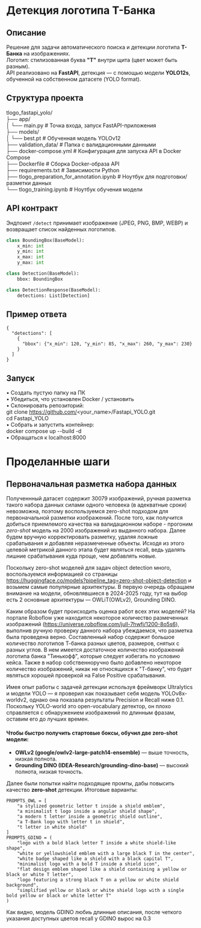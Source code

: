 # Детекция логотипа Т-Банка

## Описание
Решение для задачи автоматического поиска и детекции логотипа **Т-Банка** на изображениях.  
Логотип: стилизованная буква **"Т"** внутри щита (цвет может быть разным).  
API реализовано на **FastAPI**, детекция — с помощью модели **YOLO12s**, обученной на собственном датасете (YOLO format).

## Структура проекта
tlogo_fastapi_yolo/  
├── app/  
│ └── main.py                              # Точка входа, запуск FastAPI-приложения  
├── models/  
│ └── best.pt                              # Обученная модель YOLOv12  
├── validation_data/                       # Папка с валидационными данными  
├── docker-compose.yml                     # Конфигурация для запуска API в Docker Compose  
├── Dockerfile                             # Сборка Docker-образа API  
├── requirements.txt                       # Зависимости Python  
├── tlogo_preparation_for_annotation.ipynb # Ноутбук для подготовки/разметки данных  
└── tlogo_training.ipynb                   # Ноутбук обучения модели  
## API контракт
Эндпоинт `/detect` принимает изображение (JPEG, PNG, BMP, WEBP) и возвращает список найденных логотипов.

```python
class BoundingBox(BaseModel):
    x_min: int
    y_min: int
    x_max: int
    y_max: int

class Detection(BaseModel):
    bbox: BoundingBox

class DetectionResponse(BaseModel):
    detections: List[Detection]
```
## Пример ответа
```
{
  "detections": [
    {
      "bbox": {"x_min": 120, "y_min": 85, "x_max": 260, "y_max": 230}
    }
  ]
}
```
## Запуск
•	Создать пустую папку на ПК  
•	Убедиться, что установлен Docker / установить  
•   Склонировать репозиторий:  
    git clone https://github.com/<your_name>/Fastapi_YOLO.git  
    cd Fastapi_YOLO  
•   Собрать и запустить контейнер:  
    docker compose up --build -d  
•	Обращаться к localhost:8000  


# Проделанные шаги

## Первоначальная разметка набора данных
Полученнный датасет содержит 30079 изображений, ручная разметка такого набора данных силами одного человека (в адекватные сроки) невозможна, поэтому воспользуемся zero-shot подходом для первоначальной разметки изображений. После того, как
получится добиться приемлемого качества на валидационном наборе - прогоним *zero-shot* модель на 2000 изображений из выданного набора. Далее будем вручную корректировать разметку, удаляя ложные срабатывания и добавляя неразмеченные объекты. Исходя из этого целевой метрикой данного этапа будет являться recall, ведь удалять лишние срабатывания куда проще, чем добавлять новые.

Поскольку zero-shot моделей для задач object detection много, воспользуемся информацией со страницы https://huggingface.co/models?pipeline_tag=zero-shot-object-detection и возьмем самые популярные архитектуры. В первую очередь обращаем внимание на модели, обновлявшиеся в 2024-2025 году, тут на выбор есть 2 основные архитектуры — OWLiT(OWLv2), Grounding DINO.

Каким образом будет происходить оценка работ всех этих моделей? На портале Roboflow уже находится некоторое количество размеченных изображений (https://universe.roboflow.com/jull-7hwfj/1200-8o5s6), выполнив ручную проверку данного набора убеждаемся, что разметка была проведена верно. Составленный набор содержит большое количество логотипов Т-банка разных цветов, размеров, снятых с разных углов. В нем имеется достаточное количество изображений логотипа банка "Тинькофф", которые следует избегать по условию кейса. Также в набор собственноручно было добавлено некоторое количество изображений, никак не относящихся к "Т-банку", что будет являться хорошей проверкой на False Positive срабатывания.

Имея опыт работы с задачей детекции используя фреймворк Ultralytics и модели YOLO — я проверил как показывает себя модель YOLOv8x-worldv2, однако она показала результаты Precision и Recall ниже 0.1. Поскольку YOLO-world это open-vocabulary детектор, он плохо справляется с обнаружением изображений по длинным фразам, оставим его до лучших времен.


#### Чтобы быстро получить стартовые боксы, обучил **две zero-shot модели**:
- **OWLv2 (google/owlv2-large-patch14-ensemble)** — выше точность, низкая полнота.
- **Grounding DINO (IDEA-Research/grounding-dino-base)** — высокий полнота, низкая точность.  

Далее были попытки найти подходящие промты, дабы повысить качество **zero-shot** детекции. Итоговые варианты:
```
PROMPTS_OWL = [
    "a stylized geometric letter t inside a shield emblem",
    "a minimalist t logo inside a angular shield shape",
    "a modern t letter inside a geometric shield outline",
    "a T-Bank logo with letter t in shield",
    "t letter in white shield"
]
PROMPTS_GDINO = (
    "logo with a bold black letter T inside a white shield-like shape",
    "white or yellowshield emblem with a large black T in the center",
    "white badge shaped like a shield with a black capital T",
    "minimalist logo with a bold T inside a shield icon",
    "flat design emblem shaped like a shield containing a yellow or black or white T letter",
    "logo featuring a strong black T on a yellow or white shield background",
    "simplified yellow or black or white shield logo with a single bold yellow or black or white letter T"
)
```
Как видно, модель GDINO любиь длинные описания, после четкого указания доступных цветов recall у GDINO вырос на 0.3

